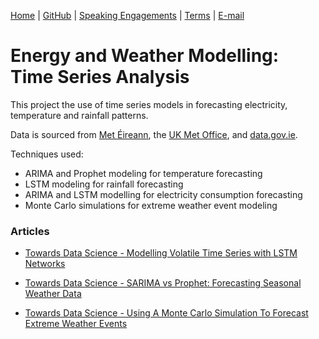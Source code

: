 [Home](https://mgcodesandstats.github.io/) |
[GitHub](https://github.com/mgcodesandstats) |
[Speaking Engagements](https://mgcodesandstats.github.io/speaking-engagements/) |
[Terms](https://mgcodesandstats.github.io/terms/) |
[E-mail](mailto:contact@michael-grogan.com)

# Energy and Weather Modelling: Time Series Analysis

This project the use of time series models in forecasting electricity, temperature and rainfall patterns.

Data is sourced from [Met Éireann](https://www.met.ie/climate/available-data/historical-data), the [UK Met Office](https://www.metoffice.gov.uk/pub/data/weather/uk/climate/stationdata/braemardata.txt), and [data.gov.ie](https://data.gov.ie/dataset/energy-consumption-gas-and-electricity-civic-offices-2009-2012/resource/6091c604-8c94-4b44-ac52-c1694e83d746).

Techniques used:

- ARIMA and Prophet modeling for temperature forecasting
- LSTM modeling for rainfall forecasting
- ARIMA and LSTM modelling for electricity consumption forecasting
- Monte Carlo simulations for extreme weather event modeling

### Articles

- [Towards Data Science - Modelling Volatile Time Series with LSTM Networks](https://towardsdatascience.com/modelling-volatile-time-series-with-lstm-networks-51250fb7cfa3)

- [Towards Data Science - SARIMA vs Prophet: Forecasting Seasonal Weather Data](https://medium.com/analytics-vidhya/sarima-forecasting-seasonal-data-with-python-and-r-2e7472dfad83?source=---------65----------------------------)

- [Towards Data Science - Using A Monte Carlo Simulation To Forecast Extreme Weather Events](https://towardsdatascience.com/using-a-monte-carlo-simulation-to-forecast-extreme-weather-events-d17671149d3e?source=---------14----------------------------)